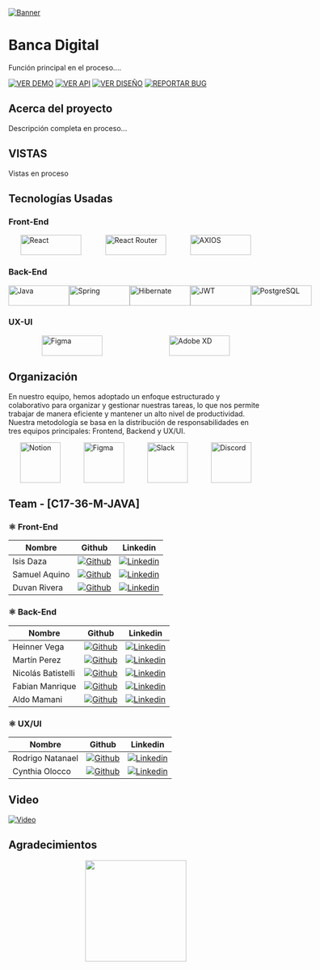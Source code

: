 <!-- Logo proyecto -->
[![Banner](https://via.placeholder.com/)](https://github.com/No-Country/c14-22-ft-java-react)
# Banca Digital


Función principal en el proceso....

[![VER DEMO](https://img.shields.io/badge/VER_DEMO-3378FF?style=for-the-badge&logo=vercel&logoColor=%23343B4E)](#)
[![VER API](https://img.shields.io/badge/VER_API-3378FF?style=for-the-badge&logo=swagger&logoColor=%23343B4E)](#)
[![VER DISEÑO](https://img.shields.io/badge/VER_DISEÑO-3378FF?style=for-the-badge&logo=figma&logoColor=%23343B4E)](https://www.figma.com/)
[![REPORTAR BUG](https://img.shields.io/badge/REPORTAR_BUG-343B4E?style=for-the-badge)](https://github.com/No-Country/c17-36-m-java/issues)

## Acerca del proyecto

Descripción completa en proceso...

## VISTAS

Vistas en proceso

## Tecnologías Usadas

### Front-End

<div style="display: flex; justify-content: space-around;">
  <img src="https://img.shields.io/static/v1?style=for-the-badge&message=React&color=222222&logo=React&logoColor=61DAFB&label=" alt="React" width="120" height="40">
  <img src="https://img.shields.io/badge/React_Router-CA4245?style=for-the-badge&logo=react-router&logoColor=white" alt="React Router" width="120" height="40">
  <img src="https://img.shields.io/badge/AXIOS-%235A29E4?style=for-the-badge&logo=axios" alt="AXIOS" width="120" height="40">
</div>

### Back-End

<div style="display: flex; justify-content: space-around;">
  <img src="https://img.shields.io/badge/Java-%2523ED8B00.svg?style=for-the-badge&logo=oracle&logoColor=red&color=white" alt="Java" width="120" height="40">
  <img src="https://img.shields.io/badge/spring-%236DB33F.svg?style=for-the-badge&logo=spring&logoColor=white" alt="Spring" width="120" height="40">
  <img src="https://img.shields.io/badge/Hibernate-59666C?style=for-the-badge&logo=Hibernate&logoColor=white" alt="Hibernate" width="120" height="40">
  <img src="https://img.shields.io/badge/JWT-black?style=for-the-badge&logo=JSON%20web%20tokens" alt="JWT" width="120" height="40">
  <img src="https://img.shields.io/static/v1?style=for-the-badge&message=PostgreSQL&color=4169E1&logo=PostgreSQL&logoColor=FFFFFF&label=" alt="PostgreSQL" width="120" height="40">
</div>

### UX-UI

<div style="display: flex; justify-content: space-around;">
  <img src="https://img.shields.io/badge/Figma-figma?style=for-the-badge&logo=figma&logoColor=white" alt="Figma" width="120" height="40">
  <img src="https://img.shields.io/badge/Adobe_XD-470137?style=for-the-badge&logo=adobe-xd&logoColor=white" alt="Adobe XD" width="120" height="40">
</div>

## Organización

En nuestro equipo, hemos adoptado un enfoque estructurado y colaborativo para organizar y gestionar nuestras tareas, lo que nos permite trabajar de manera eficiente y mantener un alto nivel de productividad. Nuestra metodología se basa en la distribución de responsabilidades en tres equipos principales: Frontend, Backend y UX/UI.

<div style="display: flex; justify-content: space-around;">
  <img src="https://cdn.jsdelivr.net/gh/devicons/devicon@latest/icons/notion/notion-original.svg" alt="Notion" width="80" height="80">
  <img src="https://cdn.jsdelivr.net/gh/devicons/devicon/icons/figma/figma-original.svg" alt="Figma" width="80" height="80">
  <img src="https://cdn.jsdelivr.net/gh/devicons/devicon/icons/slack/slack-original.svg" alt="Slack" width="80" height="80">
  <img src="https://img.icons8.com/color/480/discord-new-logo.png" alt="Discord" width="80" height="80">
</div>

## Team - [C17-36-M-JAVA]

### ⚛️ Front-End
| Nombre        | Github | Linkedin |
|---------------|--------|----------|
| Isis Daza     | [![Github](https://img.shields.io/badge/github-%23121011.svg?&style=for-the-badge&logo=github&logoColor=white)](https://github.com/Isis98) | [![Linkedin](https://img.shields.io/badge/linkedin-%230A66C2.svg?&style=for-the-badge&logo=linkedin&logoColor=white)](https://www.linkedin.com/in/isis-marina-daza-peña) |
| Samuel Aquino | [![Github](https://img.shields.io/badge/github-%23121011.svg?&style=for-the-badge&logo=github&logoColor=white)](https://github.com/samuelengineerdev) | [![Linkedin](https://img.shields.io/badge/linkedin-%230A66C2.svg?&style=for-the-badge&logo=linkedin&logoColor=white)](https://www.linkedin.com/in/samuel-jose-aquino-andujar-76a165223/) |
| Duvan Rivera  | [![Github](https://img.shields.io/badge/github-%23121011.svg?&style=for-the-badge&logo=github&logoColor=white)](https://github.com/DuvanR11) | [![Linkedin](https://img.shields.io/badge/linkedin-%230A66C2.svg?&style=for-the-badge&logo=linkedin&logoColor=white)](https://www.linkedin.com/in/duvanriveram/) |
### ⚛️ Back-End
| Nombre             | Github | Linkedin |
|--------------------|--------|----------|
| Heinner Vega       | [![Github](https://img.shields.io/badge/github-%23121011.svg?&style=for-the-badge&logo=github&logoColor=white)](https://github.com/V11Playko) | [![Linkedin](https://img.shields.io/badge/linkedin-%230A66C2.svg?&style=for-the-badge&logo=linkedin&logoColor=white)](https://www.linkedin.com/in/heinnervega11/) |
| Martín Perez       | [![Github](https://img.shields.io/badge/github-%23121011.svg?&style=for-the-badge&logo=github&logoColor=white)](https://github.com/TinchoGithub) | [![Linkedin](https://img.shields.io/badge/linkedin-%230A66C2.svg?&style=for-the-badge&logo=linkedin&logoColor=white)](https://www.linkedin.com/in/mart%C3%ADn-perez-902bb2199/) |
| Nicolás Batistelli | [![Github](https://img.shields.io/badge/github-%23121011.svg?&style=for-the-badge&logo=github&logoColor=white)](https://github.com/NicolasBatistelli) | [![Linkedin](https://img.shields.io/badge/linkedin-%230A66C2.svg?&style=for-the-badge&logo=linkedin&logoColor=white)](https://www.linkedin.com/in/nicolas-batistelli/) |
| Fabian Manrique    | [![Github](https://img.shields.io/badge/github-%23121011.svg?&style=for-the-badge&logo=github&logoColor=white)](https://github.com/pegaso02) | [![Linkedin](https://img.shields.io/badge/linkedin-%230A66C2.svg?&style=for-the-badge&logo=linkedin&logoColor=white)](https://www.linkedin.com/in/fabian-manrique870ba190/) |
| Aldo Mamani             | [![Github](https://img.shields.io/badge/github-%23121011.svg?&style=for-the-badge&logo=github&logoColor=white)](https://github.com/Frozenthrone98) | [![Linkedin](https://img.shields.io/badge/linkedin-%230A66C2.svg?&style=for-the-badge&logo=linkedin&logoColor=white)](https://www.linkedin.com/in/aldo-mamani-b24479184/) |

### ⚛️ UX/UI
| Nombre           | Github | Linkedin |
|------------------|--------|----------|
| Rodrigo Natanael | [![Github](https://img.shields.io/badge/github-%23121011.svg?&style=for-the-badge&logo=github&logoColor=white)](https://github.com/RodrigoNatanael) | [![Linkedin](https://img.shields.io/badge/linkedin-%230A66C2.svg?&style=for-the-badge&logo=linkedin&logoColor=white)](https://www.linkedin.com/in/soyrodri/) |
| Cynthia Olocco   | [![Github](https://img.shields.io/badge/github-%23121011.svg?&style=for-the-badge&logo=github&logoColor=white)](https://github.com/CynOlocco) | [![Linkedin](https://img.shields.io/badge/linkedin-%230A66C2.svg?&style=for-the-badge&logo=linkedin&logoColor=white)](https://www.linkedin.com/in/cynthia-olocco-141081295/) |


## Video

[![Video](https://via.placeholder.com/)](https://www.youtube.com/)

## Agradecimientos

<div align='center'>
  <a href="https://www.nocountry.tech/" target="_blank">
    <img src="https://encrypted-tbn0.gstatic.com/images?q=tbn:ANd9GcQsukYB3HL90LSwYv_RIR2O2OlCV8Sbkx2eNHv8nRvOu8L16FxLQ0nPzY02wQ_BJOfQZw&usqp=CAU" width="200">
  </a>
</div>

